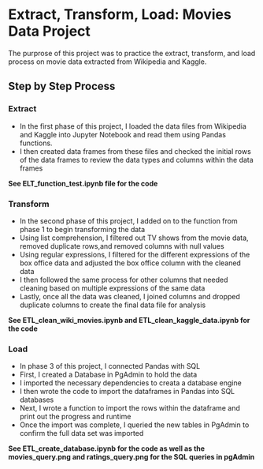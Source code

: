 # Extract, Transform, Load: Movies Data Project

The purprose of this project was to practice the extract, transform, and load process on movie data extracted from Wikipedia and Kaggle.

## Step by Step Process

### Extract
  - In the first phase of this project, I loaded the data files from Wikipedia and Kaggle into Jupyter Notebook and read them using Pandas functions.
  - I then created data frames from these files and checked the initial rows of the data frames to review the data types and columns within the data frames
  
  <b>See ELT_function_test.ipynb file for the code</b>

### Transform
- In the second phase of this project, I added on to the function from phase 1 to begin transforming the data
- Using list comprehension, I filtered out TV shows from the movie data, removed duplicate rows,and removed columns with null values
- Using regular expressions, I filtered for the different expressions of the box office data and adjusted the box office column with the cleaned data
- I then followed the same process for other columns that needed cleaning based on multiple expressions of the same data
- Lastly, once all the data was cleaned, I joined columns and dropped duplicate columns to create the final data file for analysis

<b>See ETL_clean_wiki_movies.ipynb and ETL_clean_kaggle_data.ipynb for the code</b>

### Load
- In phase 3 of this project, I connected Pandas with SQL
- First, I created a Database in PgAdmin to hold the data
- I imported the necessary dependencies to creata a database engine 
- I then wrote the code to import the dataframes in Pandas into SQL databases
- Next, I wrote a function to import the rows within the dataframe and print out the progress and runtime
- Once the import was complete, I queried the new tables in PgAdmin to confirm the full data set was imported

<b>See ETL_create_database.ipynb for the code as well as the movies_query.png and ratings_query.png for the SQL queries in pgAdmin</b>
